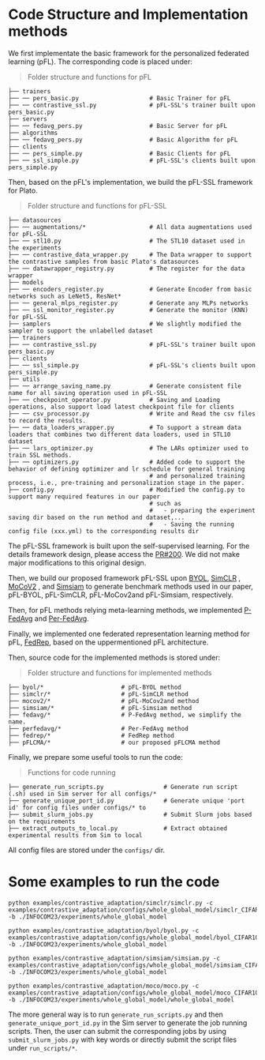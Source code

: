 # Code Structure and Implementation methods


We first implementate the basic framework for the personalized federated learning (pFL). The corresponding code is placed under:

> Folder structure and functions for pFL

    ├── trainers
    ├── ── pers_basic.py                    # Basic Trainer for pFL
    ├── ── contrastive_ssl.py               # pFL-SSL's trainer built upon pers_basic.py
    ├── servers
    ├── ── fedavg_pers.py                   # Basic Server for pFL
    ├── algorithms
    ├── ── fedavg_pers.py                   # Basic Algorithm for pFL
    ├── clients
    ├── ── pers_simple.py                   # Basic Clients for pFL
    ├── ── ssl_simple.py                    # pFL-SSL's clients built upon pers_simple.py


Then, based on the pFL's implementation, we build the pFL-SSL framework for Plato.
> Folder structure and functions for pFL-SSL

    ├── datasources
    ├── ── augmentations/*                  # All data augmentations used for pFL-SSL
    ├── ── stl10.py                         # The STL10 dataset used in the experiments
    ├── ── contrastive_data_wrapper.py      # The Data wrapper to support the contrastive samples from basic Plato's datasources
    ├── ── datawrapper_registry.py          # The register for the data wrapper
    ├── models
    ├── ── encoders_register.py             # Generate Encoder from basic networks such as LeNet5, ResNet*
    ├── ── general_mlps_register.py         # Generate any MLPs networks
    ├── ── ssl_monitor_register.py          # Generate the monitor (KNN) for pFL-SSL
    ├── samplers                            # We slightly modified the sampler to support the unlabelled dataset
    ├── trainers
    ├── ── contrastive_ssl.py               # pFL-SSL's trainer built upon pers_basic.py
    ├── clients
    ├── ── ssl_simple.py                    # pFL-SSL's clients built upon pers_simple.py
    ├── utils
    ├── ── arrange_saving_name.py           # Generate consistent file name for all saving operation used in pFL-SSL
    ├── ── checkpoint_operator.py           # Saving and Loading operations, also support load latest checkpoint file for clients
    ├── ── csv_processor.py                 # Write and Read the csv files to record the results.
    ├── ── data_loaders_wrapper.py          # To support a stream data loaders that combines two different data loaders, used in STL10 dataset
    ├── ── lars_optimizer.py                # The LARs optimizer used to train SSL methods.
    ├── ── optimizers.py                    # Added code to support the behavior of defining optimizer and lr schedule for general training
                                            # and personalized training process, i.e., pre-training and personalization stage in the paper.
    ├── config.py                           # Modified the config.py to support many required features in our paper
                                            # such as
                                            #   - preparing the experiment saving dir based on the run method and dataset,...
                                            #   - Saving the running config file (xxx.yml) to the corresponding results dir


The pFL-SSL framework is built upon the self-supervised learning. For the details framework design, please access the [PR#200](https://github.com/TL-System/plato/pull/200). We did not make major modifications to this original design.

Then, we build our proposed framework pFL-SSL upon [BYOL](https://papers.nips.cc/paper/2020/file/f3ada80d5c4ee70142b17b8192b2958e-Paper.pdf), [SimCLR](https://arxiv.org/abs/2002.05709) , [MoCoV2](https://arxiv.org/abs/2003.04297) , and [Simsiam](https://arxiv.org/abs/2011.10566) to generate benchmark methods used in our paper, pFL-BYOL, pFL-SimCLR, pFL-MoCov2and pFL-Simsiam, respectively.

Then, for pFL methods relying meta-learning methods, we implemented [P-FedAvg](https://arxiv.org/abs/1909.12488?context=cs#:~:text=Improving%20Federated%20Learning%20Personalization%20via%20Model%20Agnostic%20Meta%20Learning,-Yihan%20Jiang%2C%20Jakub&text=Federated%20Learning%20(FL)%20refers%20to,the%20activity%20of%20their%20users.) and [Per-FedAvg](https://proceedings.neurips.cc/paper/2020/hash/24389bfe4fe2eba8bf9aa9203a44cdad-Abstract.html).

Finally, we implemented one federated representation learning method for pFL, [FedRep](http://proceedings.mlr.press/v139/collins21a/collins21a.pdf), based on the uppermentioned pFL architecture.

Then, source code for the implemented methods is stored under:

> Folder structure and functions for implemented methods

    ├── byol/*                      # pFL-BYOL method
    ├── simclr/*                    # pFL-SimCLR method
    ├── mocov2/*                    # pFL-MoCov2and method
    ├── simsiam/*                   # pFL-Simsiam method
    ├── fedavg/*                    # P-FedAvg method, we simplify the name.
    ├── perfedavg/*                 # Per-FedAvg method
    ├── fedrep/*                    # FedRep method
    ├── pFLCMA/*                    # our proposed pFLCMA method


Finally, we prepare some useful tools to run the code:

> Functions for code running

    ├── generate_run_scripts.py                 # Generate run script (.sh) used in Sim server for all configs/*
    ├── generate_unique_port_id.py              # Generate unique 'port id' for config files under configs/* to
    ├── submit_slurm_jobs.py                    # Submit Slurm jobs based on the requirements
    ├── extract_outputs_to_local.py             # Extract obtained experimental results from Sim to local

All config files are stored under the `configs/` dir.

# Some examples to run the code

```SimCLR
python examples/contrastive_adaptation/simclr/simclr.py -c examples/contrastive_adaptation/configs/whole_global_model/simclr_CIFAR10_resnet18.yml  -b ./INFOCOM23/experiments/whole_global_model
```

```BYOL
python examples/contrastive_adaptation/byol/byol.py -c examples/contrastive_adaptation/configs/whole_global_model/byol_CIFAR10_resnet18.yml -b ./INFOCOM23/experiments/whole_global_model
```

```SimSiam
python examples/contrastive_adaptation/simsiam/simsiam.py -c examples/contrastive_adaptation/configs/whole_global_model/simsiam_CIFAR10_resnet18.yml -b ./INFOCOM23/experiments/whole_global_model
```

```MoCo
python examples/contrastive_adaptation/moco/moco.py -c examples/contrastive_adaptation/configs/whole_global_model/moco_CIFAR10_resnet18.yml -b ./INFOCOM23/experiments/whole_global_model/whole_global_model
```

The more general way is to run `generate_run_scripts.py` and then `generate_unique_port_id.py` in the Sim server to generate the job running scripts. Then, the user can submit the corresponding jobs by using `submit_slurm_jobs.py` with key words or directly submit the script files under `run_scripts/*`.




